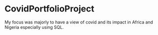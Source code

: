 # CovidPortfolioProject
My focus was majorly to have a view of covid and its impact in Africa and Nigeria especially using SQL.

